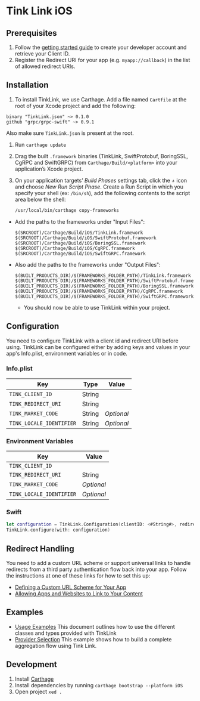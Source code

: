 # Tink Link iOS

## Prerequisites
1. Follow the [getting started guide](https://docs.tink.com/resources/getting-started/set-up-your-account) to create your developer account and retrieve your Client ID.
2. Register the Redirect URI for your app (e.g. `myapp://callback`) in the list of allowed redirect URIs.

## Installation

1. To install TinkLink, we use Carthage. Add a file named `Cartfile` at the root of your Xcode project and add the following:

```
binary "TinkLink.json" ~> 0.1.0
github "grpc/grpc-swift" ~> 0.9.1
```

Also make sure `TinkLink.json` is present at the root. 
 
1. Run `carthage update`
1. Drag the built `.framework` binaries (TinkLink, SwiftProtobuf, BoringSSL, CgRPC and SwiftGRPC) from `Carthage/Build/<platform>` into your application’s Xcode project.
1. On your application targets’ _Build Phases_ settings tab, click the _+_ icon and choose _New Run Script Phase_. Create a Run Script in which you specify your shell (ex: `/bin/sh`), add the following contents to the script area below the shell:

    ```sh
    /usr/local/bin/carthage copy-frameworks
    ```

- Add the paths to the frameworks under "Input Files":

    ```
    $(SRCROOT)/Carthage/Build/iOS/TinkLink.framework
    $(SRCROOT)/Carthage/Build/iOS/SwiftProtobuf.framework
    $(SRCROOT)/Carthage/Build/iOS/BoringSSL.framework
    $(SRCROOT)/Carthage/Build/iOS/CgRPC.framework
    $(SRCROOT)/Carthage/Build/iOS/SwiftGRPC.framework
    ```

- Also add the paths to the frameworks under "Output Files":

    ```
    $(BUILT_PRODUCTS_DIR)/$(FRAMEWORKS_FOLDER_PATH)/TinkLink.framework
    $(BUILT_PRODUCTS_DIR)/$(FRAMEWORKS_FOLDER_PATH)/SwiftProtobuf.framework
    $(BUILT_PRODUCTS_DIR)/$(FRAMEWORKS_FOLDER_PATH)/BoringSSL.framework
    $(BUILT_PRODUCTS_DIR)/$(FRAMEWORKS_FOLDER_PATH)/CgRPC.framework
    $(BUILT_PRODUCTS_DIR)/$(FRAMEWORKS_FOLDER_PATH)/SwiftGRPC.framework
    ```
    
    - You should now be able to use TinkLink within your project. 


## Configuration
You need to configure TinkLink with a client id and redirect URI before using.
TinkLink can be configured either by adding keys and values in your app's Info.plist, environment variables or in code.

### Info.plist
Key | Type | Value
--- | ---- | -----
`TINK_CLIENT_ID` | String |
`TINK_REDIRECT_URI` | String |
`TINK_MARKET_CODE` | String | *Optional*
`TINK_LOCALE_IDENTIFIER` | String | *Optional*

### Environment Variables
Key | Value
--- | -----
`TINK_CLIENT_ID` | 
`TINK_REDIRECT_URI` | String |
`TINK_MARKET_CODE` | *Optional*
`TINK_LOCALE_IDENTIFIER` | *Optional*

### Swift
```swift
let configuration = TinkLink.Configuration(clientID: <#String#>, redirectURI: <#URL#>)
TinkLink.configure(with: configuration)
```

## Redirect Handling
You need to add a custom URL scheme or support universal links to handle redirects from a third party authentication flow back into your app. Follow the instructions at one of these links for how to set this up: 
- [Defining a Custom URL Scheme for Your App](https://developer.apple.com/documentation/uikit/inter-process_communication/allowing_apps_and_websites_to_link_to_your_content/defining_a_custom_url_scheme_for_your_app)
- [Allowing Apps and Websites to Link to Your Content](https://developer.apple.com/documentation/uikit/inter-process_communication/allowing_apps_and_websites_to_link_to_your_content)

## Examples
- [Usage Examples](https://github.com/tink-ab/tink-link-ios/blob/master/USAGE.md) This document outlines how to use the different classes and types provided with TinkLink
- [Provider Selection](https://github.com/tink-ab/tink-link-ios/blob/master/Examples/ProviderSelection) This example shows how to build a complete aggregation flow using Tink Link.

## Development
1. Install [Carthage](https://github.com/Carthage/Carthage)
2. Install dependencies by running `carthage bootstrap --platform iOS`
3. Open project `xed .`
